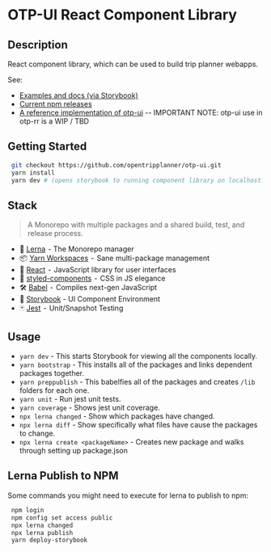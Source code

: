 # OTP-UI React Component Library

## Description

React component library, which can be used to build trip planner webapps.

See:

- [Examples and docs (via Storybook)](https://opentripplanner.github.io/otp-ui/?path=/story/locationicon--to-locationicon)
- [Current npm releases](https://www.npmjs.com/org/opentripplanner)
- [A reference implementation of otp-ui](https://github.com/opentripplanner/otp-react-redux) -- IMPORTANT NOTE: otp-ui use in otp-rr is a WIP / TBD

## Getting Started

```bash
 git checkout https://github.com/opentripplanner/otp-ui.git
 yarn install
 yarn dev # (opens storybook to running component library on localhost:5555)
```

## Stack

> A Monorepo with multiple packages and a shared build, test, and release process.

- 🐉 [Lerna](https://lernajs.io/)  - The Monorepo manager
- 📦 [Yarn Workspaces](https://yarnpkg.com/lang/en/docs/workspaces/)  -  Sane multi-package management
- 🚀 [React](https://reactjs.org/)  -  JavaScript library for user interfaces
- 💅 [styled-components](https://www.styled-components.com/)  -  CSS in JS elegance
- 🛠 [Babel](https://babeljs.io/)  -  Compiles next-gen JavaScript
- 📖 [Storybook](https://storybook.js.org/) - UI Component Environment
- 🃏 [Jest](https://jestjs.io/)  -  Unit/Snapshot Testing

## Usage

- `yarn dev` - This starts Storybook for viewing all the components locally.
- `yarn bootstrap` - This installs all of the packages and links dependent packages together.
- `yarn preppublish` - This babelfies all of the packages and creates `/lib` folders for each one.
- `yarn unit` - Run jest unit tests.
- `yarn coverage` - Shows jest unit coverage.
- `npx lerna changed` - Show which packages have changed.
- `npx lerna diff` - Show specifically what files have cause the packages to change.
- `npx lerna create <packageName>` - Creates new package and walks through setting up package.json

## Lerna Publish to NPM

Some commands you might need to execute for lerna to publish to npm:

```bash
 npm login
 npm config set access public
 npx lerna changed
 npx lerna publish
 yarn deploy-storybook
```

